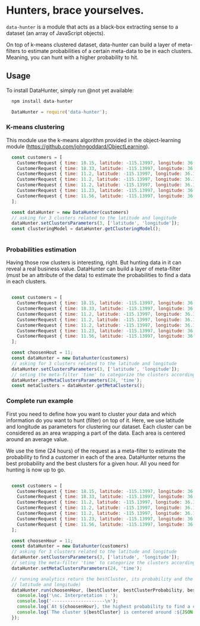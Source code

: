 # Hunters, brace yourselves.

`data-hunter` is a module that acts as a black-box extracting sense to a dataset (an array of JavaScript objects).

On top of k-means clustered dataset, data-hunter can build a layer of meta-filters to estimate probabilities of a certain meta-data to be in each clusters. Meaning, you can hunt with a higher probability to hit.

## Usage

To install DataHunter, simply run @not yet available:

```JavaScript
  npm install data-hunter

  DataHunter = require('data-hunter');
```

### K-means clustering

This module use the k-means algorithm provided in the object-learning module (https://github.com/johngoddard/ObjectLearning).

```JavaScript
  const customers = [
    CustomerRequest { time: 18.15, latitude: -115.13997, longitude: 36.17192 },
  	CustomerRequest { time: 18.33, latitude: -115.13997, longitude: 36.17192 },
  	CustomerRequest { time: 11.2, latitude: -115.13997, longitude: 36.17192 },
  	CustomerRequest { time: 11.2, latitude: -115.13997, longitude: 36.17192 },
  	CustomerRequest { time: 11.2, latitude: -115.13997, longitude: 36.17192 },
  	CustomerRequest { time: 11.23, latitude: -115.13997, longitude: 36.17192 },
  	CustomerRequest { time: 11.56, latitude: -115.13997, longitude: 36.17192 },
  ];

  const dataHunter = new DataHunter(customers)
  // asking for 3 clusters related to the latitude and longitude
  dataHunter.setClustersParameters(3, ['latitude', 'longitude']);
  const clusteringModel = dataHunter.getClusteringModel();
  
```
### Probabilities estimation

Having those row clusters is interesting, right. But hunting data in it can reveal a real business value.
DataHunter can build a layer of meta-filter (must be an attribute of the data) to estimate the probabilities to find a data in each clusters.

```JavaScript

  const customers = [
    CustomerRequest { time: 18.15, latitude: -115.13997, longitude: 36.17192 },
  	CustomerRequest { time: 18.33, latitude: -115.13997, longitude: 36.17192 },
  	CustomerRequest { time: 11.2, latitude: -115.13997, longitude: 36.17192 },
  	CustomerRequest { time: 11.2, latitude: -115.13997, longitude: 36.17192 },
  	CustomerRequest { time: 11.2, latitude: -115.13997, longitude: 36.17192 },
  	CustomerRequest { time: 11.23, latitude: -115.13997, longitude: 36.17192 },
  	CustomerRequest { time: 11.56, latitude: -115.13997, longitude: 36.17192 },
  ];

  const choosenHout = 11;
  const dataHunter = new Datahunter(customers)
  // asking for 3 clusters related to the latitude and longitude
  dataHunter.setClustersParameters(3, ['latitude', 'longitude']);
  // seting the meta-filter 'time' to categorize the clusters according to the time of the request
  dataHunter.setMetaClustersParameters(24, 'time');
  const metaClusters = dataHunter.getMetaClusters();

```
### Complete run example

First you need to define how you want to cluster your data and which information do you want to hunt (filter) on top of it.
Here, we use latitude and longitude as parameters for clustering our dataset.
Each cluster can be considered as an area wrapping a part of the data.
Each area is centered around an average value.

We use the time (24 hours) of the request as a meta-filter to estimate the probability to find a customer in each of the area.
DataHunter returns the best probability and the best clusters for a given hour.
All you need for hunting is now up to go.

```JavaScript

  const customers = [
    CustomerRequest { time: 18.15, latitude: -115.13997, longitude: 36.17192 },
  	CustomerRequest { time: 18.33, latitude: -115.13997, longitude: 36.17192 },
  	CustomerRequest { time: 11.2, latitude: -115.13997, longitude: 36.17192 },
  	CustomerRequest { time: 11.2, latitude: -115.13997, longitude: 36.17192 },
  	CustomerRequest { time: 11.2, latitude: -115.13997, longitude: 36.17192 },
  	CustomerRequest { time: 11.23, latitude: -115.13997, longitude: 36.17192 },
  	CustomerRequest { time: 11.56, latitude: -115.13997, longitude: 36.17192 },
  ];

  const choosenHour = 11;
  const dataHunter = new Datahunter(customers)
  // asking for 3 clusters related to the latitude and longitude
  dataHunter.setClustersParameters(3, ['latitude', 'longitude']);
  // seting the meta-filter 'time' to categorize the clusters according to the time of the request
  dataHunter.setMetaClustersParameters(24, 'time');

  // running analytics return the bestCluster, its probability and the corresponding cluster's parameters average (here it is the
  // latitude and longitude)
  dataHunter.run(choosenHour, (bestCluster, bestClusterProbability, bestClusterAverage) => {
    console.log('\nc. Interpretation : ');
    console.log('--------------------\n');
    console.log(`At ${choosenHour}, the highest probability to find a customer request is in the cluster : ${bestCluster}`);
    console.log(`The cluster ${bestCluster} is centered around :${JSON.stringify(bestClusterAverage, null, 2)}`);
  });

```
